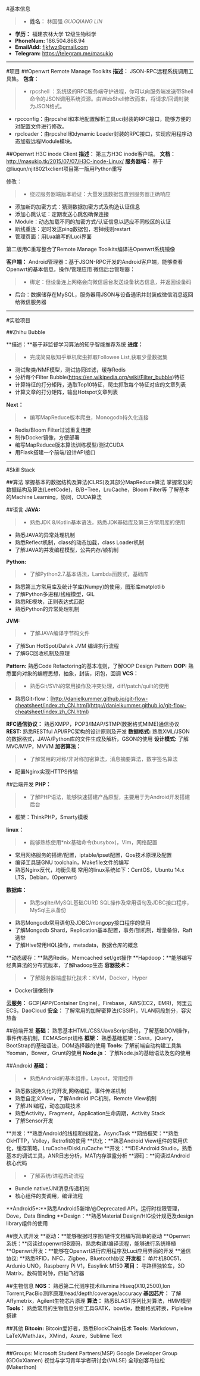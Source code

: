 #基本信息

>- **姓名：** 林国强    *GUOQIANG LIN*
- **学历：** 福建农林大学  12级生物科学
- **PhoneNum:** 186.504.868.94
- **EmailAdd:** fjkfwz@gmail.com
- **Telegram:** https://telegram.me/masukio

***
#项目
##Openwrt Remote Manage Toolkits
**描述：** JSON-RPC远程系统调用工具集。
**包含：**
>- rpcshell ：系统级的RPC服务端守护进程，你可以向服务端发送带Shell命令的JSON调用系统资源。由WebShell修改而来，将请求/回调封装为JSON格式。
- rpcconfig：由rpcshell和本地配置解析工具uci封装的RPC接口，能够方便的对配置文件进行修改。
- rpcloader：由rpcshell和dynamic Loader封装的RPC接口，实现应用程序动态加载远程Module模块。

##Openwrt H3C inode Client
**描述：** 第三方H3C inode客户端。
**文档：** http://masukio.tk/2015/07/07/H3C-inode-Linux/
**服务器端：**
基于@liuqun/njit8021xclient项目第一版用Python重写

修改：
>- 绕过服务器端版本验证：大量发送数据包直到服务器正确响应
- 添加新的加密方式：猜测数据加密方式及构造认证信息
- 添加心跳认证：定期发送心跳包确保连接
- Module：动态加载不同的加密方式/认证信息以适应不同校区的认证
- 断线重连：定时发送ping数据包，若掉线则restart
- 管理页面：用Lua编写的Luci界面

第二版用C重写整合了Remote Manage Toolkits编译进Openwrt系统镜像

**客户端：**
Android管理器：基于JSON-RPC开发的Android客户端，能够查看Openwrt的基本信息，操作/管理应用
微信后台管理器：
>- 绑定：但设备连上网络会向微信后台发送设备状态信息，并返回设备码
- 后台：数据储存在MySQL，服务器用JSON与设备通讯并封装成微信消息返回给微信服务器

***

#实验项目

##Zhihu Bubble

**描述：**基于非监督学习算法的知乎智能推荐系统
**进度：**
>- 完成简易版知乎单机爬虫抓取Followee List,获取少量数据集
- 测试聚类/NMF模型，测试协同过滤，缓存Redis
- 分析每个Filter Bubble(https://en.wikipedia.org/wiki/Filter_bubble)特征
- 计算特征的打分矩阵，选取Top10特征，爬虫抓取每个特征对应的文章列表
- 计算文章的打分矩阵，输出Hotspot文章列表

**Next：**

>- 编写MapReduce版本爬虫，Monogodb持久化连接
- Redis/Bloom Filter过滤重复连接
- 制作Docker镜像，方便部署
- 编写MapReduce版本算法训练模型/测试CUDA
- 用Flask搭建一个前端/设计API接口

***

#Skill Stack

##算法
掌握基本的数据结构及算法(CLRS)及其部分MapReduce算法
掌握常见的数据结构及算法(LeetCode)，B/B+Tree，LruCache，Bloom Filter等
了解基本的Machine Learning，协同，CUDA算法

##语言
**JAVA:**
>- 熟悉JDK 8/Kotlin基本语法，熟悉JDK基础库及第三方常用库的使用
- 熟悉JAVA的异常处理机制
- 熟悉Reflect机制，class的动态加载，class Loader机制
- 了解JAVA的并发编程模型，公共内存/锁机制

**Python:**
>- 了解Python2.7.基本语法，Lambda函数式，基础库
- 熟悉第三方常用库及统计学库(Numpy)的使用，图形库matplotlib
- 了解Python多进程/线程模型，GIL
- 熟悉RE模块，正则表达式匹配
- 熟悉Python的异常处理机制

**JVM:**
>- 了解JAVA编译字节码文件
- 了解Sun HotSpot/Dalvik JVM 编译执行流程
- 了解GC回收机制及原理

**Pattern:** 熟悉Code Refactoring的基本准则，了解OOP Design Pattern
**OOP:** 熟悉面向对象的编程思想，抽象，封装，闭包，回调
**VCS：**
>- 熟悉Git/SVN的常用操作及冲突处理，diff/patch/quilt的使用
- 熟悉Git-flow：[http://danielkummer.github.io/git-flow-cheatsheet/index.zh_CN.html](http://danielkummer.github.io/git-flow-cheatsheet/index.zh_CN.html)

**RFC通信协议：** 熟悉XMPP，POP3/IMAP/STMP(数据格式MIME)通信协议
**REST:** 熟悉RESTful API/RPC架构的设计原则及开发
**数据格式:** 熟悉XML/JSON的数据格式，JAVA/Python库的文件生成及解析，GSON的使用
**设计模式:** 了解MVC/MVP，MVVM
**加密算法：**
>- 了解常用的对称/非对称加密算法，消息摘要算法，数字签名算法
- 配置Nginx实现HTTPS传输

##后端开发
**PHP：**
>- 了解PHP语法，能够快速搭建产品原型，主要用于为Android开发搭建后台
- 框架：ThinkPHP，Smarty模板

**linux：**
>- 能够熟练使用\*nix基础命令(busybox)，Vim，网络配置
- 常用网络服务的搭建/配置，iptable/ipset配置，Qos技术原理及配置
- 编译工具链GNU toolchain，Makefile文件的编写
- 熟悉Nginx反代，均衡负载
常用的linux系统如下：CentOS，Ubuntu 14.x LTS，Debian，(Openwrt)

**数据库：**
>- 熟悉sqlite/MySQL基础CURD SQL操作及常用语句及JDBC接口程序，MySql主从备份
- 熟悉Mongodb常用语句及JDBC/mongopy接口程序的使用
- 了解Mongodb Shard，Replication基本配置，事务/锁机制，增量备份，Raft选举
- 了解Hive常用HQL操作，metadata，数据仓库的概念

**动态缓存：**熟悉Redis，Memcached set/get操作
**Hapdoop：**能够编写经典算法的分布式版本，了解hadoop生态
**容器技术：**
>- 了解服务器端虚拟化技术：KVM，Docker，Hyper
- Docker镜像制作

**云服务：** GCP(APP/Container Engine)，Firebase，AWS(EC2，EMR)，阿里云ECS，DaoCloud
**安全：** 了解常用的加解密算法(CSSIP)，VLAN网段划分，容灾热备

##前端开发
**基础：** 熟悉基本HTML/CSS/JavaScript语句，了解基础DOM操作，事件传递机制，ECMAScript规格
**框架：** 熟悉基础框架：Sass，jQuery，BootStrap的基础语法，DOM选择器的使用
**Tools:** 了解前端自动构建工具集Yeoman，Bower，Grunt的使用
**Node.js：** 了解Node.js的基础语法及包的使用

##Android
**基础：**
>- 熟悉Android的基本组件，Layout，常用控件
- 熟悉数据持久化的开发,网络编程，事件传递机制
- 熟悉自定义View，了解Android IPC机制，Remote View机制
- 了解JNI编程，动态加载技术
- 熟悉Activity，Fragment，Application生命周期，Activity Stack
- 了解Sensor开发

**并发：**熟悉Android的线程和线程池，AsyncTask
**网络框架：**熟悉OkHTTP，Volley，Retrofit的使用
**优化：**熟悉Android View组件的常用优化，缓存策略，LruCache/DiskLruCache
**开发：**IDE:Android Studio，熟悉基本的调试工具，ANR日志分析，MAT内存泄露分析
**源码：**阅读过Android核心代码
>- 了解系统/进程启动流程
- Bundle native/JNI消息传递机制
- 核心组件的类调用，编译流程

**Android5+:**熟悉Android5新增/@Deprecated API，运行时权限管理，Dove，Data Binding
**Design：**熟悉Material Design/HIG设计规范及design library组件的使用

##嵌入式开发
**驱动：**能够根据时序图/硬件文档编写简单的驱动
**Openwrt系统：**阅读过openwrtBB源码，熟悉构建/编译流程，能够进行系统移植
**Openwrt开发：**能够在Openwrt进行应用程序及Luci应用界面的开发
**通信协议: **熟悉RFID，NFC，Zigbee，Bluetooth协议
**开发板：** 单片机80C51，Ardunio UNO，Raspberry Pi V1，Easylink M150
**项目：** 寻路径独轮车，3D Matrix，数码管时钟，四轴飞行器

##生物信息
**NGS：** 熟悉第二代测序技术illumina Hiseq(X10,2500),lon Torrent,PacBio测序原理/read/depth/coverage/accuracy
**基因芯片：** 了解Affymetrix，Agilent生物芯片原理
**算法：** 熟悉BLAST序列比对算法，HMM模型
**Tools：** 熟悉常用的生物信息分析工具GATK，bowtie，数据格式转换，Pipleline搭建

##其他
**Bitcoin:** Bitcoin爱好者，熟悉BlockChain技术
**Tools:** Markdown，LaTeX/MathJax，XMind，Axure，Sublime Text

***
##Groups:
Microsoft Student Partners(MSP)
Google Developer Group (GDGxXiamen)
视觉与学习青年学者研讨会(VALSE)
全球创客马拉松(Makerthon)



